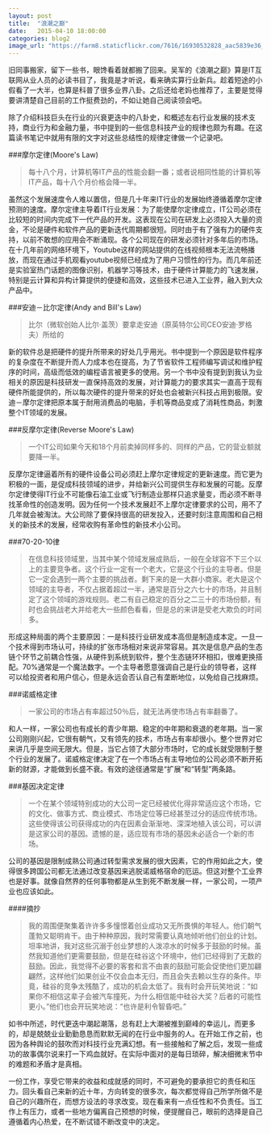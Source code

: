 ```yaml
---
layout: post
title:  "浪潮之巅"
date:   2015-04-10 18:00:00
categories: blog2
image_url: "https://farm8.staticflickr.com/7616/16930532828_aac5839e36_h.jpg"
---
```


旧同事搬家，留下一些书，眼馋看着就都搬了回来。吴军的《浪潮之巅》算是IT互联网从业人员的必读书目了，我竟是才听说，看来确实算行业新兵。趁着短途的小假看了一大半，也算是科普了很多业界八卦。之后还给老妈也推荐了，主要是觉得要讲清楚自己目前的工作挺费劲的，不如让她自己阅读领会吧。

除了介绍科技巨头在行业的兴衰更迭中的八卦史，和概述左右行业发展的技术支持，商业行为和金融力量，书中提到的一些信息科技产业的规律也颇为有趣。在这篇读书笔记中就用有限的文字对这些总结性的规律定律做一个记录吧。

###摩尔定律(Moore's Law)

>每十八个月，计算机等IT产品的性能会翻一番；或者说相同性能的计算机等IT产品，每十八个月价格会降一半。

虽然这个发展速度令人难以置信，但是几十年来IT行业的发展始终遵循着摩尔定律预测的速度。摩尔定律主导着IT行业发展：为了能使摩尔定律成立，IT公司必须在比较短的时间内完成下一代产品的开发。这表现在公司在研发上必须投入大量的资金，不论是硬件和软件产品的更新迭代周期都很短。同时由于有了强有力的硬件支持，以前不敢想的应用会不断涌现。各个公司现在的研发必须针对多年后的市场。在十几年前的网络环境下，Youtube这样的网站提供的在线视频根本无法流畅播放，而现在通过手机观看youtube视频已经成为了用户习惯性的行为。而几年前还是实验室热门话题的图像识别，机器学习等技术，由于硬件计算能力的飞速发展，特别是云计算和异构计算提供的便捷和高效，这些技术已进入工业界，融入到大众产品中。

###安迪－比尔定律(Andy and Bill's Law)

>比尔（微软创始人比尔·盖茨）要拿走安迪（原英特尔公司CEO安迪·罗格夫）所给的

新的软件总是把硬件的提升所带来的好处几乎用光。书中提到一个原因是软件程序的复杂度在不断提升而人力成本也在提高，为了节省软件工程师编写调试和维护程序的时间，高级而低效的编程语言被更多的使用。另一个书中没有提到到我认为业相关的原因是科技研发一直保持高效的发展，对计算能力的要求其实一直高于现有硬件所能提供的，所以每次硬件的提升带来的好处也会被新兴科技占用到极限。安迪－摩尔定律把原本属于耐用消费品的电脑，手机等商品变成了消耗性商品，刺激整个IT领域的发展。

###反摩尔定律(Reverse Moore's Law)

>一个IT公司如果今天和18个月前卖掉同样多的、同样的产品，它的营业额就要降一半。

反摩尔定律逼着所有的硬件设备公司必须赶上摩尔定律规定的更新速度。而它更为积极的一面，是促成科技领域的进步，并给新兴公司提供生存和发展的可能。反摩尔定律使得IT行业不可能像石油工业或飞行制造业那样只追求量变，而必须不断寻找革命性的创造发明。因为任何一个技术发展赶不上摩尔定律要求的公司，用不了几年就会被淘汰。大公司除了要保持很高的研发投入，还要时刻注意周围和自己相关的新技术的发展，经常收购有革命性的新技术小公司。

###70-20-10律

>在信息科技领域里，当其中某个领域发展成熟后，一般在全球容不下三个以上的主要竞争者。这个行业一定有一个老大，它是这个行业的主导者。但是它一定会遇到一两个主要的挑战者。剩下来的是一大群小商家。老大是这个领域的主导者，不仅占据着超过一半，通常是百分之六七十的市场，并且制定了这个领域的游戏规则。老二有自己稳定的百分之二三十的市场份额，有时也会挑战老大并给老大一些颜色看看，但是总的来讲是受老大欺负的时间多。

形成这种局面的两个主要原因：一是科技行业研发成本高但是制造成本定。一旦一个技术得到市场认可，持续的扩张市场相对来说非常容易。其次是信息产品的生态链个环节之前耦合性强，从硬件到系统到软件，整个生态链环环相扣，很难更换搭配。70%通常是一个魔法数字。一个主导者愿意强调自己是行业的领导者，这样可以给投资者和用户信心，但是永远会否认自己有垄断地位，以免给自己找麻烦。

###诺威格定律

>一家公司的市场占有率超过50％后，就无法再使市场占有率翻番了。

和人一样，一家公司也有成长的青少年期、稳定的中年期和衰退的老年期。当一家公司刚刚兴起，它很有朝气，又有领先的技术，市场占有率却很小。整个世界对它来讲几乎是空间无限大。但是，当它占领了大部分市场时，它的成长就受限制于整个行业的发展了。诺威格定律决定了在一个市场占有主导地位的公司必须不断开拓新的财源，才能做到长盛不衰。有效的途径通常是“扩展”和“转型”两条路。

###基因决定定律

>一个在某个领域特别成功的大公司一定已经被优化得非常适应这个市场，它的文化、做事方式、商业模式、市场定位等已经甚至过分的适应传统市场。这些使得该公司获得成功的内在因素会渐渐地、深深地植入该公司，可以讲是这家公司的基因。遗憾的是，适应现有市场的基因未必适合一个新的市场。

公司的基因是限制成熟公司通过转型需求发展的很大因素，它的作用如此之大，使得很多跨国公司都无法通过改变基因来逃脱诺威格宿命的厄运。但这对整个工业界也是好事。就像自然界的任何事物都是从生到死不断发展一样，一家公司，一项产业也应该如此。

####摘抄

>我的周围便聚集着许许多多憧憬着创业成功又无所畏惧的年轻人。他们朝气蓬勃又聪明肯干。由于种种原因，我时常需要认真地倾听他们创业的计划。坦率地讲，我对这些沉溺于创业梦想的人泼凉水的时候多于鼓励的时候。虽然我知道他们更需要鼓励，但是在硅谷这个环境中，他们已经得到了无数的鼓励。因此，我觉得不必要的客套和言不由衷的鼓励可能会促使他们更加翩翩然，这样他们如果创业不仅会血本无归，而且会失去赖以生存的条件。毕竟，硅谷的竞争太残酷了，成功的机会太低了。我有时会开玩笑地说：“如果你不相信这辈子会被汽车撞死，为什么相信能中硅谷大奖？后者的可能性更小。”他们也会开玩笑地说：“也许是利令智昏吧。”

如书中所述，时代更迭中潮起潮落，总有赶上大潮被推到巅峰的幸运儿，而更多的，却是兢兢业业勤勤恳恳而默默无闻的在行业中服务的人。在开始工作之前，也因为各种舆论的鼓吹而对科技行业充满幻想。有一些接触和了解之后，发现一些成功的故事偶尔说来打一下鸡血就好。在实际中面对的是每日琐碎，解决细微末节中的难题和矛盾才是真相。

一份工作，享受它带来的收益和成就感的同时，不可避免的要承担它的责任和压力。回头看自己来新的近十年，方向转变的很多次，每次都觉得自己所学所做不是自己的兴趣所在，而想方设法的寻求改变。现在看来有一点任性和不负责任。当工作上有压力，或者一些地方偏离自己预想的时候，便提醒自己，眼前的选择是自己遵循着内心热爱，在不断试错不断改变中的决定。
